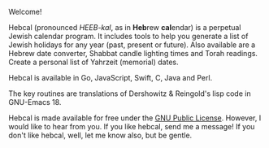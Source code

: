 Welcome!

Hebcal (pronounced _HEEB-kal_, as in **Heb**rew **cal**endar) is a perpetual Jewish calendar program. It includes tools to help you generate a list of Jewish holidays for any year (past, present or future). Also available are a Hebrew date converter, Shabbat candle lighting times and Torah readings. Create a personal list of Yahrzeit (memorial) dates.

Hebcal is available in Go, JavaScript, Swift, C, Java and Perl.

The key routines are translations of Dershowitz & Reingold's lisp code in GNU-Emacs 18.

Hebcal is made available for free under the [GNU Public License](https://www.gnu.org/licenses/old-licenses/gpl-2.0.en.html). However, I would like to hear from you. If you like hebcal, send me a message! If you don't like hebcal, well, let me know also, but be gentle.
